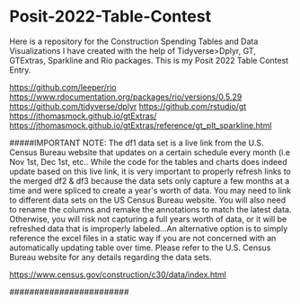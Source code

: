 # Posit-2022-Table-Contest

Here is a repository for the Construction Spending Tables and Data Visualizations I have created with the help of Tidyverse>Dplyr, GT, GTExtras, Sparkline and Rio packages. This is my Posit 2022 Table Contest Entry.

https://github.com/leeper/rio
https://www.rdocumentation.org/packages/rio/versions/0.5.29
https://github.com/tidyverse/dplyr
https://github.com/rstudio/gt
https://jthomasmock.github.io/gtExtras/
https://jthomasmock.github.io/gtExtras/reference/gt_plt_sparkline.html


#####IMPORTANT NOTE: The df1 data set is a live link from the U.S. Census Bureau website that updates on a certain schedule every month (i.e Nov 1st, Dec 1st, etc.. While the code for the tables and charts does indeed update based on this live link, it is very important to properly refresh links to the merged df2 & df3 because the data sets only capture a few months at a time and were spliced to create a year's worth of data. You may need to link to different data sets on the US Census Bureau website. You will also need to rename the columns and remake the annotations to match the latest data. Otherwise, you will risk not capturing a full years worth of data, or it will be refreshed data that is improperly labeled...An alternative option is to simply reference the excel files in a static way if you are not concerned with an automatically updating table over time. Please refer to the U.S. Census Bureau website for any details regarding the data sets.

https://www.census.gov/construction/c30/data/index.html

########################
